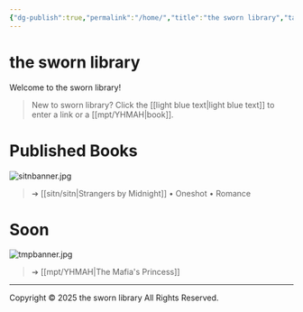 ```yaml
---
{"dg-publish":true,"permalink":"/home/","title":"the sworn library","tags":["gardenEntry"]}
---
```


# the sworn library
Welcome to the sworn library!

> New to sworn library?
Click the [[light blue text\|light blue text]] to enter a link or a [[mpt/YHMAH\|book]].

# Published Books
![sitnbanner.jpg](/img/user/a%20storage/sitnbanner.jpg)
> ➔ [[sitn/sitn\|Strangers by Midnight]] • Oneshot • Romance
# Soon
![tmpbanner.jpg](/img/user/a%20storage/tmpbanner.jpg)
>  ➔ [[mpt/YHMAH\|The Mafia's Princess]] 

---
Copyright © 2025 the sworn library
All Rights Reserved.